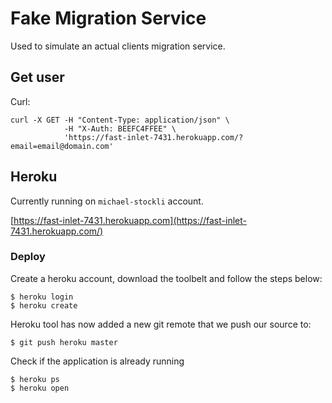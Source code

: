 # Fake Migration Service

Used to simulate an actual clients migration service.

## Get user

Curl: 

    curl -X GET -H "Content-Type: application/json" \
                -H "X-Auth: BEEFC4FFEE" \
                'https://fast-inlet-7431.herokuapp.com/?email=email@domain.com'

## Heroku

Currently running on `michael-stockli` account. 

[https://fast-inlet-7431.herokuapp.com](https://fast-inlet-7431.herokuapp.com/)

### Deploy

Create a heroku account, download the toolbelt and follow the steps below:

    $ heroku login
    $ heroku create
    
Heroku tool has now added a new git remote that we push our source to:
 
    $ git push heroku master
    
Check if the application is already running

    $ heroku ps
    $ heroku open
